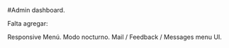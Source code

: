 #Admin dashboard.

Falta agregar:

Responsive Menú.
Modo nocturno.
Mail / Feedback / Messages menu UI.
